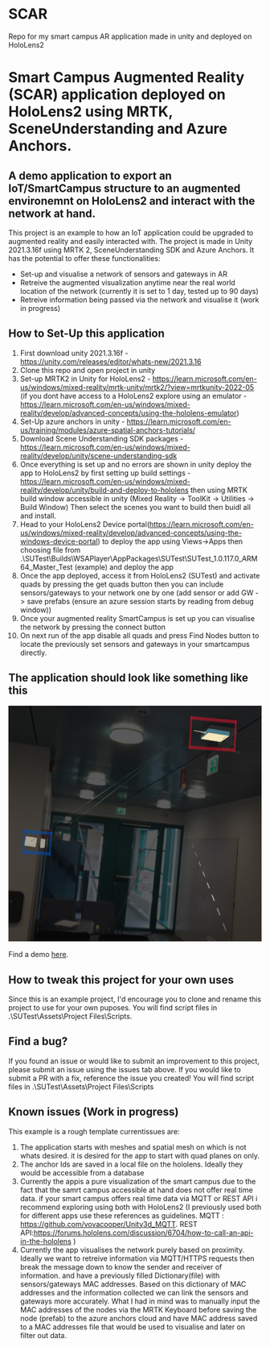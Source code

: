 # SCAR
Repo for my smart campus AR application made in unity and deployed on HoloLens2

# Smart Campus Augmented Reality (SCAR) application deployed on HoloLens2 using MRTK, SceneUnderstanding and Azure Anchors.

## A demo application to export an IoT/SmartCampus structure to an augmented environemnt on HoloLens2 and interact with the network at hand.

This project is an example to how an IoT application could be upgraded to augmented reality and easily interacted with. The project is made in Unity 2021.3.16f using MRTK 2, SceneUnderstanding SDK and Azure Anchors. It has the potential to offer these functionalities:

- Set-up and visualise a network of sensors and gateways in AR
- Retreive the augmented visualization anytime near the real world location of the network (currently it is set to 1 day, tested up to 90 days)
- Retreive information being passed via the network and visualise it (work in progress)

## How to Set-Up this application

1. First download unity 2021.3.16f - https://unity.com/releases/editor/whats-new/2021.3.16
2. Clone this repo and open project in unity
3. Set-up MRTK2 in Unity for HoloLens2 - https://learn.microsoft.com/en-us/windows/mixed-reality/mrtk-unity/mrtk2/?view=mrtkunity-2022-05 (if you dont have access to a HoloLens2 explore using an emulator - https://learn.microsoft.com/en-us/windows/mixed-reality/develop/advanced-concepts/using-the-hololens-emulator)
4. Set-Up azure anchors in unity - https://learn.microsoft.com/en-us/training/modules/azure-spatial-anchors-tutorials/
5. Download Scene Understanding SDK packages - https://learn.microsoft.com/en-us/windows/mixed-reality/develop/unity/scene-understanding-sdk
6. Once everything is set up and no errors are shown in unity deploy the app to HoloLens2 by first setting up build settings - https://learn.microsoft.com/en-us/windows/mixed-reality/develop/unity/build-and-deploy-to-hololens then using MRTK build window accessible in unity (Mixed Reality -> ToolKit -> Utilities -> Build Window) Then select the scenes you want to build then buidl all and install.
7. Head to your HoloLens2 Device portal(https://learn.microsoft.com/en-us/windows/mixed-reality/develop/advanced-concepts/using-the-windows-device-portal) to deploy the app using Views->Apps then choosing file from .\SUTest\Builds\WSAPlayer\AppPackages\SUTest\SUTest_1.0.117.0_ARM64_Master_Test (example) and deploy the app
8. Once the app deployed, access it from HoloLens2 (SUTest) and activate quads by pressing the get quads button then you can include sensors/gateways to your network one by one (add sensor or add GW -> save prefabs (ensure an azure session starts by reading from debug window))
9. Once your augmented reality SmartCampus is set up you can visualise the network by pressing the connect button
10. On next run of the app disable all quads and press Find Nodes button to locate the previously set sensors and gateways in your smartcampus directly.

## The application should look like something like this
![Screenshot](WithHoloSquares.jpg)

Find a demo [here](https://www.youtube.com/watch?v=ctoA-h4Iyrk).
## How to tweak this project for your own uses

Since this is an example project, I'd encourage you to clone and rename this project to use for your own puposes.
You will find script files in .\SUTest\Assets\Project Files\Scripts.

## Find a bug?

If you found an issue or would like to submit an improvement to this project, please submit an issue using the issues tab above. If you would like to submit a PR with a fix, reference the issue you created!
You will find script files in .\SUTest\Assets\Project Files\Scripts

## Known issues (Work in progress)

This example is a rough template currentissues are:

1. The application starts with meshes and spatial mesh on which is not whats desired. it is desired for the app to start with quad planes on only.
2. The anchor Ids are saved in a local file on the hololens. Ideally they would be accessible from a database
3. Currently the appis a pure visualization of the smart campus due to the fact that the samrt campus accessible at hand does not offer real time data. if your smart campus offers real time data via MQTT or REST API i recommend exploring using both with HoloLens2 (I previously used both for different apps use these references as guidelines. MQTT : https://github.com/vovacooper/Unity3d_MQTT. REST API:https://forums.hololens.com/discussion/6704/how-to-call-an-api-in-the-hololens )
4. Currently the app visualises the network purely based on proximity. Ideally we want to retreive information via MQTT/HTTPS requests then break the message down to know the sender and receiver of information. and have a previously filled Dictionary(file) with sensors/gateways MAC addresses. Based on this dictionary of MAC addresses and the information collected we can link the sensors and gateways more accurately. What I had in mind was to manually input the MAC addresses of the nodes via the MRTK Keyboard before saving the node (prefab) to the azure anchors cloud and have MAC address saved to a MAC addresses file that would be used to visualise and later on filter out data.
